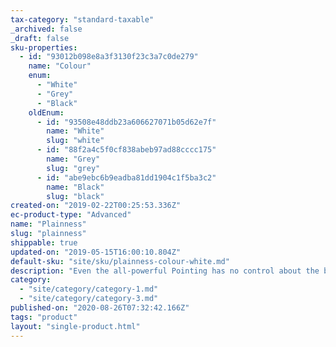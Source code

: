 ```yaml
---
tax-category: "standard-taxable"
_archived: false
_draft: false
sku-properties:
  - id: "93012b098e8a3f3130f23c3a7c0de279"
    name: "Colour"
    enum:
      - "White"
      - "Grey"
      - "Black"
    oldEnum:
      - id: "93508e48ddb23a606627071b05d62e7f"
        name: "White"
        slug: "white"
      - id: "88f2a4c5f0cf838abeb97ad88cccc175"
        name: "Grey"
        slug: "grey"
      - id: "abe9ebc6b9eadba81dd1904c1f5ba3c2"
        name: "Black"
        slug: "black"
created-on: "2019-02-22T00:25:53.336Z"
ec-product-type: "Advanced"
name: "Plainness"
slug: "plainness"
shippable: true
updated-on: "2019-05-15T16:00:10.804Z"
default-sku: "site/sku/plainness-colour-white.md"
description: "Even the all-powerful Pointing has no control about the blind texts it is an almost unorthographic life."
category:
  - "site/category/category-1.md"
  - "site/category/category-3.md"
published-on: "2020-08-26T07:32:42.166Z"
tags: "product"
layout: "single-product.html"
---
```



